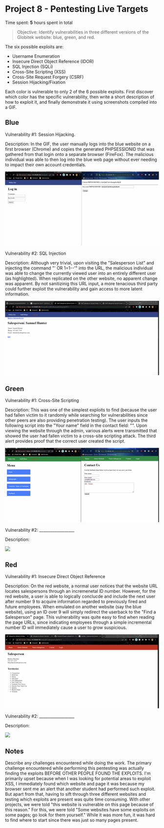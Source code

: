 # Project 8 - Pentesting Live Targets

Time spent: **5** hours spent in total

> Objective: Identify vulnerabilities in three different versions of the Globitek website: blue, green, and red.

The six possible exploits are:

* Username Enumeration
* Insecure Direct Object Reference (IDOR)
* SQL Injection (SQLi)
* Cross-Site Scripting (XSS)
* Cross-Site Request Forgery (CSRF)
* Session Hijacking/Fixation

Each color is vulnerable to only 2 of the 6 possible exploits. First discover which color has the specific vulnerability, then write a short description of how to exploit it, and finally demonstrate it using screenshots compiled into a GIF.

## Blue

Vulnerability #1: Session Hijacking.

Description: 
In the GIF, the user manually logs into the blue website on a first browser (Chrome) and copies the generated PHPSESSIONID that was gathered from that login onto a separate browser (FireFox). The malicious individual was able to then log into the blue web page without ever needing to impact their own account credentials. 

<img src="blue-session-hijack.gif">

Vulnerability #2: SQL Injection

Description: Although very trivial, upon visiting the "Salesperson List" and injecting the command "' OR 1=1--'" into the URL, the malicious individual was able to change the currently viewed user into an entirely different user (as highlighted). When replicated on the other website, no apparent change was apparent. By not sanitizinig this URL input, a more tenacious third party could further exploit the vulnerability and gain access to more latent information. 

<img src="blue-sql.gif">

## Green

Vulnerability #1: Cross-Site Scripting

Description: This was one of the simplest exploits to find (because the user had fallen victim to it randomly while searching for vulnerabilities since other peers are also providing penetration testing). The user inputs the following script into the "Your name" field in the contact field: "<SCRIPT>alert('Bryant... that was kinda easy')</SCRIPT>". Upon viewing the website through the admin, various alerts were transmitted that showed the user had fallen victim to a cross-site scripting attack. The third alert provides proof that the correct user created the script.

<img src="green-xss.gif">

Vulnerability #2: __________________

Description:

<img src="green-vuln2.gif">


## Red

Vulnerability #1: Insecure Direct Object Reference

Description: On the red website, a normal user notices that the website URL locates salespersons through an incremenetal ID number. However, for the red website, a user is able to logically conclucde and include the next user after number 9 to acquire information regarded to previously fired and future employees. When emulated on another website (say the blue website), using an ID over 9 will simply redirect the userback to the "Find a Salesperson" page. This vulnerability was quite easy to find when reading the page URLs, since indicating employees through a simple incremental number ID will immediately cause a user to grow suspicious. 

<img src="red-idor.gif">

Vulnerability #2: __________________

Description:

<img src="red-vuln2.gif">


## Notes

Describe any challenges encountered while doing the work.
The primary challenge encountered while performing this pentesting was actually finding the exploits BEFORE OTHER PEOPLE FOUND THE EXPLOITS. I'm primarily upset because when I was looking for potential areas to exploit XSS, I immediately found which website and page it was because my browser sent me an alert that another student had performed such exploit. But apart from that, having to sift through three different websites and testing which exploits are present was quite time consuming. With other projects, we were told "this website is vulnerable on this page because of this reason." For this, we were told "Some websites have some exploits on some pages; go look for them yourself." While it was more fun, it was hard to find where to start since there was just so many pages present. 
